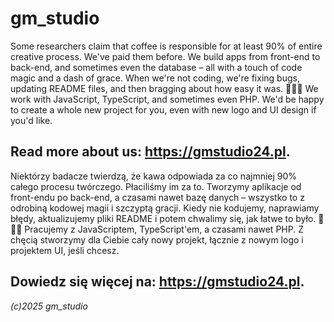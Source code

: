 # gm_studio
Some researchers claim that coffee is responsible for at least 90% of entire creative process. We've paid them before. We build apps from front-end to back-end, and sometimes even the database – all with a touch of code magic and a dash of grace. When we're not coding, we're fixing bugs, updating README files, and then bragging about how easy it was. 🚀👨‍💻 We work with JavaScript, TypeScript, and sometimes even PHP. We'd be happy to create a whole new project for you, even with new logo and UI design if you'd like.

Read more about us: https://gmstudio24.pl.
---

Niektórzy badacze twierdzą, że kawa odpowiada za co najmniej 90% całego procesu twórczego. Płaciliśmy im za to. Tworzymy aplikacje od front-endu po back-end, a czasami nawet bazę danych – wszystko to z odrobiną kodowej magii i szczyptą gracji. Kiedy nie kodujemy, naprawiamy błędy, aktualizujemy pliki README i potem chwalimy się, jak łatwe to było. 🚀👨‍💻 Pracujemy z JavaScriptem, TypeScript'em, a czasami nawet PHP. Z chęcią stworzymy dla Ciebie cały nowy projekt, łącznie z nowym logo i projektem UI, jeśli chcesz.

Dowiedz się więcej na: https://gmstudio24.pl. 
---
_(c)2025 gm_studio_
